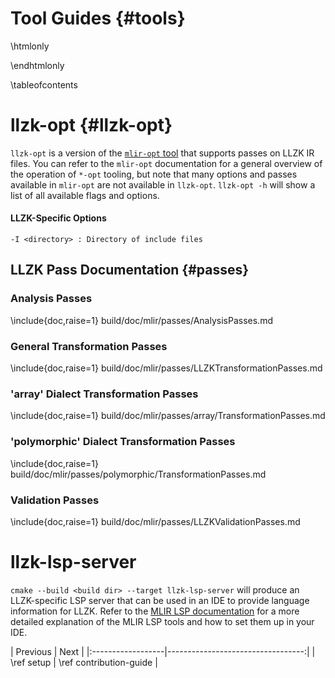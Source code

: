 # Tool Guides {#tools}

\htmlonly

<meta name="toc-level" content="3">
\endhtmlonly

\tableofcontents

# llzk-opt {#llzk-opt}

`llzk-opt` is a version of the [`mlir-opt` tool](https://mlir.llvm.org/docs/Tutorials/MlirOpt/) that supports
passes on LLZK IR files. You can refer to the `mlir-opt` documentation for a general
overview of the operation of `*-opt` tooling, but note that many options and passes
available in `mlir-opt` are not available in `llzk-opt`.
`llzk-opt -h` will show a list of all available flags and options.

#### LLZK-Specific Options

```
-I <directory> : Directory of include files
```

## LLZK Pass Documentation {#passes}

### Analysis Passes

\include{doc,raise=1} build/doc/mlir/passes/AnalysisPasses.md

### General Transformation Passes

\include{doc,raise=1} build/doc/mlir/passes/LLZKTransformationPasses.md

### 'array' Dialect Transformation Passes

\include{doc,raise=1} build/doc/mlir/passes/array/TransformationPasses.md

### 'polymorphic' Dialect Transformation Passes

\include{doc,raise=1} build/doc/mlir/passes/polymorphic/TransformationPasses.md

### Validation Passes

\include{doc,raise=1} build/doc/mlir/passes/LLZKValidationPasses.md

# llzk-lsp-server

`cmake --build <build dir> --target llzk-lsp-server` will produce an LLZK-specific
LSP server that can be used in an IDE to provide language information for LLZK.
Refer to the [MLIR LSP documentation](https://mlir.llvm.org/docs/Tools/MLIRLSP/) for
a more detailed explanation of the MLIR LSP tools and how to set them up in your IDE.

<div class="section_buttons">
| Previous          |                              Next |
|:------------------|----------------------------------:|
| \ref setup | \ref contribution-guide |
</div>

